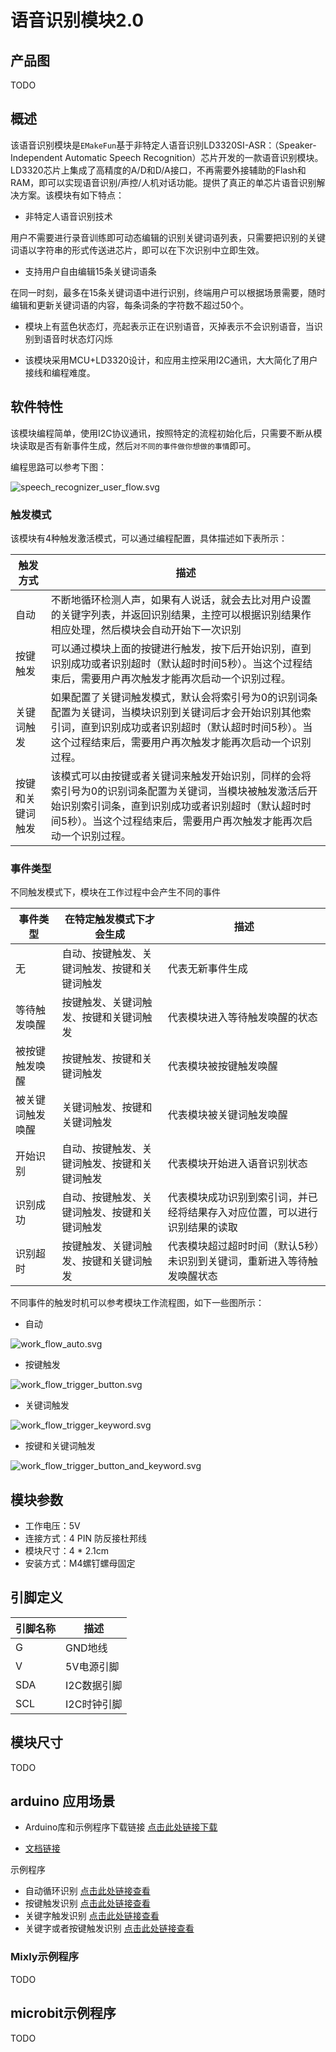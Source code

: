 # 语音识别模块2.0

## 产品图

TODO

## 概述

该语音识别模块是`EMakeFun`基于非特定人语音识别LD3320SI-ASR：（Speaker-Independent Automatic Speech Recognition）芯片开发的一款语音识别模块。LD3320芯片上集成了高精度的A/D和D/A接口，不再需要外接辅助的Flash和RAM，即可以实现语音识别/声控/人机对话功能。提供了真正的单芯片语音识别解决方案。该模块有如下特点：

- 非特定人语音识别技术

用户不需要进行录音训练即可动态编辑的识别关键词语列表，只需要把识别的关键词语以字符串的形式传送进芯片，即可以在下次识别中立即生效。

- 支持用户自由编辑15条关键词语条

在同一时刻，最多在15条关键词语中进行识别，终端用户可以根据场景需要，随时编辑和更新关键词语的内容，每条词条的字符数不超过50个。

- 模块上有蓝色状态灯，亮起表示正在识别语音，灭掉表示不会识别语音，当识别到语音时状态灯闪烁

- 该模块采用MCU+LD3320设计，和应用主控采用I2C通讯，大大简化了用户接线和编程难度。

## 软件特性

该模块编程简单，使用I2C协议通讯，按照特定的流程初始化后，只需要不断从模块读取是否有新事件生成，然后`对不同的事件做你想做的事情`即可。

编程思路可以参考下图：

![speech_recognizer_user_flow.svg](speech_recognizer/speech_recognizer_user_flow.svg)

### 触发模式

该模块有4种触发激活模式，可以通过编程配置，具体描述如下表所示：

| 触发方式 | 描述 |
|--- |---|
| 自动 | 不断地循环检测人声，如果有人说话，就会去比对用户设置的关键字列表，并返回识别结果，主控可以根据识别结果作相应处理，然后模块会自动开始下一次识别 |
| 按键触发 | 可以通过模块上面的按键进行触发，按下后开始识别，直到识别成功或者识别超时（默认超时时间5秒）。当这个过程结束后，需要用户再次触发才能再次启动一个识别过程。|
| 关键词触发 | 如果配置了关键词触发模式，默认会将索引号为0的识别词条配置为关键词，当模块识别到关键词后才会开始识别其他索引词，直到识别成功或者识别超时（默认超时时间5秒）。当这个过程结束后，需要用户再次触发才能再次启动一个识别过程。 |
| 按键和关键词触发 | 该模式可以由按键或者关键词来触发开始识别，同样的会将索引号为0的识别词条配置为关键词，当模块被触发激活后开始识别索引词条，直到识别成功或者识别超时（默认超时时间5秒）。当这个过程结束后，需要用户再次触发才能再次启动一个识别过程。 |

### 事件类型

不同触发模式下，模块在工作过程中会产生不同的事件

| 事件类型 | 在特定触发模式下才会生成 | 描述 |
| --- | --- | --- |
| 无 | 自动、按键触发、关键词触发、按键和关键词触发 | 代表无新事件生成 |
| 等待触发唤醒 | 按键触发、关键词触发、按键和关键词触发 | 代表模块进入等待触发唤醒的状态 |
| 被按键触发唤醒 | 按键触发、按键和关键词触发 | 代表模块被按键触发唤醒 |
| 被关键词触发唤醒 | 关键词触发、按键和关键词触发 | 代表模块被关键词触发唤醒 |
| 开始识别 | 自动、按键触发、关键词触发、按键和关键词触发 | 代表模块开始进入语音识别状态 |
| 识别成功 | 自动、按键触发、关键词触发、按键和关键词触发 | 代表模块成功识别到索引词，并已经将结果存入对应位置，可以进行识别结果的读取 |
| 识别超时 | 按键触发、关键词触发、按键和关键词触发 | 代表模块超过超时时间（默认5秒）未识别到关键词，重新进入等待触发唤醒状态 |

不同事件的触发时机可以参考模块工作流程图，如下一些图所示：

- 自动

![work_flow_auto.svg](speech_recognizer/work_flow_auto.svg)

- 按键触发

![work_flow_trigger_button.svg](speech_recognizer/work_flow_trigger_button.svg)

- 关键词触发

![work_flow_trigger_keyword.svg](speech_recognizer/work_flow_trigger_keyword.svg)

- 按键和关键词触发

![work_flow_trigger_button_and_keyword.svg](speech_recognizer/work_flow_trigger_button_and_keyword.svg)

## 模块参数

- 工作电压：5V
- 连接方式：4 PIN 防反接杜邦线
- 模块尺寸：4 * 2.1cm
- 安装方式：M4螺钉螺母固定

## 引脚定义

| 引脚名称| 描述 |
|---- |----|
| G | GND地线 |
| V | 5V电源引脚 |
| SDA | I2C数据引脚 |
| SCL | I2C时钟引脚   |

## 模块尺寸

TODO

## arduino 应用场景

- Arduino库和示例程序下载链接 [点击此处链接下载](https://github.com/emakefun-arduino-library/emakefun_speech_recognizer/archive/refs/tags/latest.zip)

- [文档链接](https://emakefun-arduino-library.github.io/emakefun_speech_recognizer/class_speech_recognizer.html)

示例程序

- 自动循环识别 [点击此处链接查看](https://emakefun-arduino-library.github.io/emakefun_speech_recognizer/trigger_auto_8ino-example.html)
- 按键触发识别 [点击此处链接查看](https://emakefun-arduino-library.github.io/emakefun_speech_recognizer/trigger_button_8ino-example.html)
- 关键字触发识别 [点击此处链接查看](https://emakefun-arduino-library.github.io/emakefun_speech_recognizer/trigger_keyword_8ino-example.html)
- 关键字或者按键触发识别 [点击此处链接查看](https://emakefun-arduino-library.github.io/emakefun_speech_recognizer/trigger_button_and_keyword_8ino-example.html)

### Mixly示例程序

TODO

## microbit示例程序

TODO
